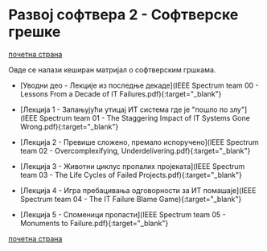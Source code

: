 # Развој софтвера 2 - Софтверске грешке  

[почетна страна](../../../RESURSI-ZA-UCENJE.md)

Овде се налази кеширан матријал о софтверским гршкама.

* [Уводни део - Лекције из последње декаде](IEEE Spectrum team 00 - Lessons From a Decade of IT Failures.pdf){:target="_blank"}

* [Лекција 1 - Запањујући утицај ИТ система где је "пошло по злу"](IEEE Spectrum team 01 - The Staggering Impact of IT Systems Gone Wrong.pdf){:target="_blank"}

* [Лекција 2 - Превише сложено, премало испоручено](IEEE Spectrum team 02 - Overcomplexifying, Underdelivering.pdf){:target="_blank"}

* [Лекција 3 - Животни циклус пропалих пројеката](IEEE Spectrum team 03 - The Life Cycles of Failed Projects.pdf){:target="_blank"}

* [Лекција 4 - Игра пребацивања одговорности за ИТ помашаје](IEEE Spectrum team 04 - The IT Failure Blame Game){:target="_blank"}

* [Лекција 5 - Споменици пропасти](IEEE Spectrum team 05 - Monuments to Failure.pdf){:target="_blank"}

[почетна страна](../../../RESURSI-ZA-UCENJE.md)